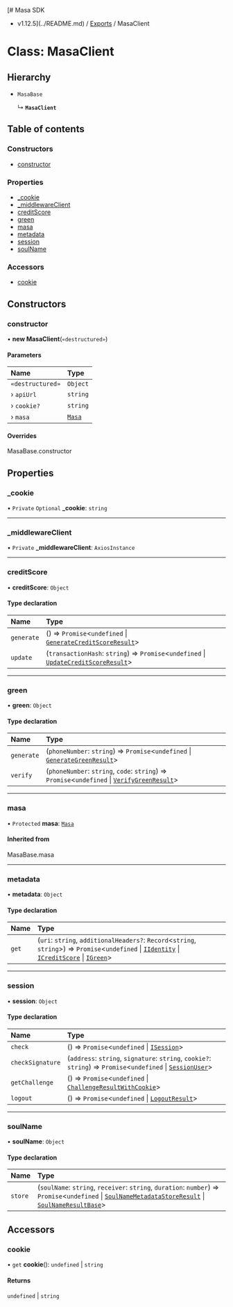 [# Masa SDK
 - v1.12.5](../README.md) / [Exports](../modules.md) / MasaClient

# Class: MasaClient

## Hierarchy

- `MasaBase`

  ↳ **`MasaClient`**

## Table of contents

### Constructors

- [constructor](MasaClient.md#constructor)

### Properties

- [\_cookie](MasaClient.md#_cookie)
- [\_middlewareClient](MasaClient.md#_middlewareclient)
- [creditScore](MasaClient.md#creditscore)
- [green](MasaClient.md#green)
- [masa](MasaClient.md#masa)
- [metadata](MasaClient.md#metadata)
- [session](MasaClient.md#session)
- [soulName](MasaClient.md#soulname)

### Accessors

- [cookie](MasaClient.md#cookie)

## Constructors

### constructor

• **new MasaClient**(`«destructured»`)

#### Parameters

| Name | Type |
| :------ | :------ |
| `«destructured»` | `Object` |
| › `apiUrl` | `string` |
| › `cookie?` | `string` |
| › `masa` | [`Masa`](Masa.md) |

#### Overrides

MasaBase.constructor

## Properties

### \_cookie

• `Private` `Optional` **\_cookie**: `string`

___

### \_middlewareClient

• `Private` **\_middlewareClient**: `AxiosInstance`

___

### creditScore

• **creditScore**: `Object`

#### Type declaration

| Name | Type |
| :------ | :------ |
| `generate` | () => `Promise`<`undefined` \| [`GenerateCreditScoreResult`](../interfaces/GenerateCreditScoreResult.md)\> |
| `update` | (`transactionHash`: `string`) => `Promise`<`undefined` \| [`UpdateCreditScoreResult`](../interfaces/UpdateCreditScoreResult.md)\> |

___

### green

• **green**: `Object`

#### Type declaration

| Name | Type |
| :------ | :------ |
| `generate` | (`phoneNumber`: `string`) => `Promise`<`undefined` \| [`GenerateGreenResult`](../interfaces/GenerateGreenResult.md)\> |
| `verify` | (`phoneNumber`: `string`, `code`: `string`) => `Promise`<`undefined` \| [`VerifyGreenResult`](../interfaces/VerifyGreenResult.md)\> |

___

### masa

• `Protected` **masa**: [`Masa`](Masa.md)

#### Inherited from

MasaBase.masa

___

### metadata

• **metadata**: `Object`

#### Type declaration

| Name | Type |
| :------ | :------ |
| `get` | (`uri`: `string`, `additionalHeaders?`: `Record`<`string`, `string`\>) => `Promise`<`undefined` \| [`IIdentity`](../interfaces/IIdentity.md) \| [`ICreditScore`](../interfaces/ICreditScore.md) \| [`IGreen`](../interfaces/IGreen.md)\> |

___

### session

• **session**: `Object`

#### Type declaration

| Name | Type |
| :------ | :------ |
| `check` | () => `Promise`<`undefined` \| [`ISession`](../interfaces/ISession.md)\> |
| `checkSignature` | (`address`: `string`, `signature`: `string`, `cookie?`: `string`) => `Promise`<`undefined` \| [`SessionUser`](../interfaces/SessionUser.md)\> |
| `getChallenge` | () => `Promise`<`undefined` \| [`ChallengeResultWithCookie`](../interfaces/ChallengeResultWithCookie.md)\> |
| `logout` | () => `Promise`<`undefined` \| [`LogoutResult`](../interfaces/LogoutResult.md)\> |

___

### soulName

• **soulName**: `Object`

#### Type declaration

| Name | Type |
| :------ | :------ |
| `store` | (`soulName`: `string`, `receiver`: `string`, `duration`: `number`) => `Promise`<`undefined` \| [`SoulNameMetadataStoreResult`](../interfaces/SoulNameMetadataStoreResult.md) \| [`SoulNameResultBase`](../interfaces/SoulNameResultBase.md)\> |

## Accessors

### cookie

• `get` **cookie**(): `undefined` \| `string`

#### Returns

`undefined` \| `string`
